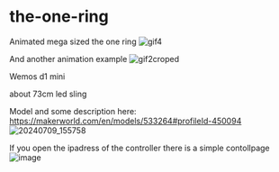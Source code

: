 # the-one-ring

Animated mega sized the one ring
![gif4](https://github.com/christoferjh/the-one-ring/assets/18284010/54876285-31c4-4231-8025-8f2eeb2e241b)

And another animation example
![gif2croped](https://github.com/christoferjh/the-one-ring/assets/18284010/1ff47728-7d2a-474f-bfb9-f73cf370d8e4)


Wemos d1 mini

about 73cm led sling

Model and some description here: 
https://makerworld.com/en/models/533264#profileId-450094
![20240709_155758](https://github.com/christoferjh/the-one-ring/assets/18284010/37c7ac63-a2a1-4108-9773-2521c9170fe5)

If you open the ipadress of the controller there is a simple contollpage
![image](https://github.com/christoferjh/the-one-ring/assets/18284010/0582cd41-96f0-405f-a511-105f65163e06)

